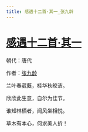 ```yaml
---
title: 感遇十二首·其一_张九龄
---
```


# [感遇十二首·其一](http://so.gushiwen.org/view_70865.aspx)

朝代：唐代

作者：[张九龄](http://so.gushiwen.org/author_691.aspx)

兰叶春葳蕤，桂华秋皎洁。

欣欣此生意，自尔为佳节。

谁知林栖者，闻风坐相悦。

草木有本心，何求美人折！